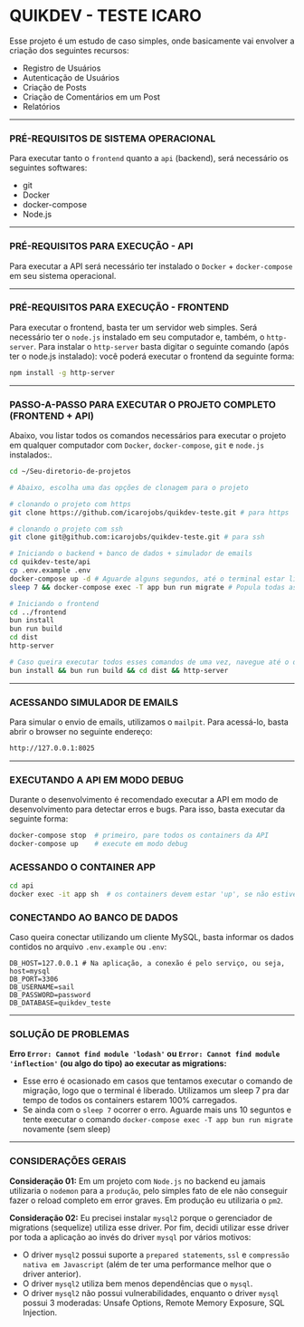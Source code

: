 # QUIKDEV - TESTE ICARO
Esse projeto é um estudo de caso simples, onde basicamente vai envolver a criação dos seguintes recursos:
- Registro de Usuários
- Autenticação de Usuários
- Criação de Posts
- Criação de Comentários em um Post
- Relatórios

---

### PRÉ-REQUISITOS DE SISTEMA OPERACIONAL
Para executar tanto o `frontend` quanto a `api` (backend), será necessário os seguintes softwares:
- git
- Docker
- docker-compose
- Node.js

---

### PRÉ-REQUISITOS PARA EXECUÇÃO - API
Para executar a API será necessário ter instalado o `Docker` + `docker-compose` em seu sistema operacional.

---

### PRÉ-REQUISITOS PARA EXECUÇÃO - FRONTEND
Para executar o frontend, basta ter um servidor web simples. Será necessário ter o `node.js` instalado em seu computador e, 
também, o `http-server`. Para instalar o `http-server` basta digitar o seguinte comando (após ter o node.js instalado):
você poderá executar o frontend da seguinte forma:
```bash
npm install -g http-server
```

---

### PASSO-A-PASSO PARA EXECUTAR O PROJETO COMPLETO (FRONTEND + API)
Abaixo, vou listar todos os comandos necessários para executar o projeto em qualquer computador com `Docker`, `docker-compose`, `git` e `node.js` instalados:.
```bash
cd ~/Seu-diretorio-de-projetos

# Abaixo, escolha uma das opções de clonagem para o projeto

# clonando o projeto com https
git clone https://github.com/icarojobs/quikdev-teste.git # para https

# clonando o projeto com ssh
git clone git@github.com:icarojobs/quikdev-teste.git # para ssh

# Iniciando o backend + banco de dados + simulador de emails
cd quikdev-teste/api
cp .env.example .env
docker-compose up -d # Aguarde alguns segundos, até o terminal estar liberado para digitar.
sleep 7 && docker-compose exec -T app bun run migrate # Popula todas as tabelas do banco de dados. Explico o sleep na seção 'SOLUÇÃO DE PROBLEMAS'

# Iniciando o frontend
cd ../frontend
bun install
bun run build
cd dist
http-server

# Caso queira executar todos esses comandos de uma vez, navegue até o diretório '/frontend' e digite:
bun install && bun run build && cd dist && http-server
```

---

### ACESSANDO SIMULADOR DE EMAILS
Para simular o envio de emails, utilizamos o `mailpit`. Para acessá-lo, basta abrir o browser no seguinte endereço:
```bash
http://127.0.0.1:8025
```

---

### EXECUTANDO A API EM MODO DEBUG
Durante o desenvolvimento é recomendado executar a API em modo de desenvolvimento para detectar erros e bugs. 
Para isso, basta executar da seguinte forma:
```bash
docker-compose stop  # primeiro, pare todos os containers da API
docker-compose up    # execute em modo debug
```

### ACESSANDO O CONTAINER APP
```bash
cd api
docker exec -it app sh  # os containers devem estar 'up', se não estiver, execute o seguinte comando antes: docker-compose up -d
```

### CONECTANDO AO BANCO DE DADOS
Caso queira conectar utilizando um cliente MySQL, basta informar os dados contidos no arquivo `.env.example` ou `.env`:
```dotenv
DB_HOST=127.0.0.1 # Na aplicação, a conexão é pelo serviço, ou seja, host=mysql
DB_PORT=3306
DB_USERNAME=sail
DB_PASSWORD=password
DB_DATABASE=quikdev_teste
```

---

### SOLUÇÃO DE PROBLEMAS
**Erro `Error: Cannot find module 'lodash'` ou `Error: Cannot find module 'inflection'` (ou algo do tipo) ao executar as migrations:**
- Esse erro é ocasionado em casos que tentamos executar o comando de migração, logo que o terminal é liberado. Utilizamos um sleep 7 pra dar tempo de todos os containers estarem 100% carregados.
- Se ainda com o `sleep 7` ocorrer o erro. Aguarde mais uns 10 seguntos e tente executar o comando `docker-compose exec -T app bun run migrate` novamente (sem sleep)

---

### CONSIDERAÇÕES GERAIS
**Consideração 01:** Em um projeto com `Node.js` no backend eu jamais utilizaria o `nodemon` para a `produção`, 
pelo simples fato de ele não conseguir fazer o reload completo em error graves. Em produção eu utilizaria o `pm2`.

**Consideração 02:** Eu precisei instalar `mysql2` porque o gerenciador de migrations (sequelize) utiliza esse driver. Por 
fim, decidi utilizar esse driver por toda a aplicação ao invés do driver `mysql` por vários motivos:
- O driver `mysql2` possui suporte a `prepared statements`, `ssl` e `compressão nativa em Javascript` (além de ter uma performance melhor que o driver anterior).
- O driver `mysql2` utiliza bem menos dependências que o `mysql`.
- O driver `mysql2` não possui vulnerabilidades, enquanto o driver `mysql` possui 3 moderadas: Unsafe Options, Remote Memory Exposure, SQL Injection.